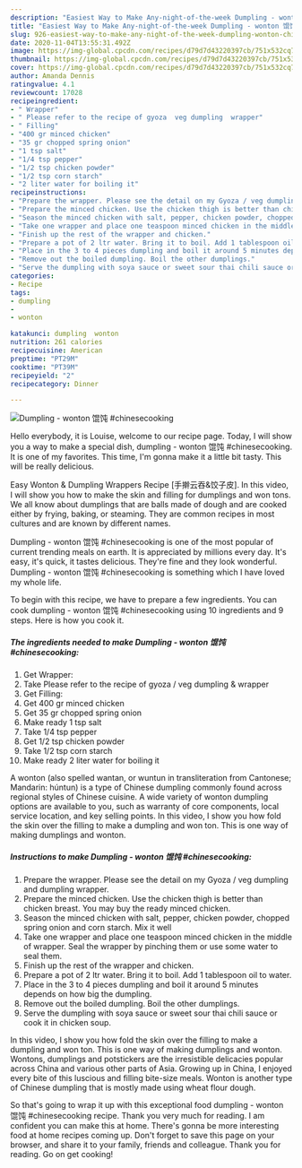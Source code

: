 ```yaml
---
description: "Easiest Way to Make Any-night-of-the-week Dumpling - wonton 馄饨 #chinesecooking"
title: "Easiest Way to Make Any-night-of-the-week Dumpling - wonton 馄饨 #chinesecooking"
slug: 926-easiest-way-to-make-any-night-of-the-week-dumpling-wonton-chinesecooking
date: 2020-11-04T13:55:31.492Z
image: https://img-global.cpcdn.com/recipes/d79d7d43220397cb/751x532cq70/dumpling-wonton-馄饨-chinesecooking-recipe-main-photo.jpg
thumbnail: https://img-global.cpcdn.com/recipes/d79d7d43220397cb/751x532cq70/dumpling-wonton-馄饨-chinesecooking-recipe-main-photo.jpg
cover: https://img-global.cpcdn.com/recipes/d79d7d43220397cb/751x532cq70/dumpling-wonton-馄饨-chinesecooking-recipe-main-photo.jpg
author: Amanda Dennis
ratingvalue: 4.1
reviewcount: 17028
recipeingredient:
- " Wrapper"
- " Please refer to the recipe of gyoza  veg dumpling  wrapper"
- " Filling"
- "400 gr minced chicken"
- "35 gr chopped spring onion"
- "1 tsp salt"
- "1/4 tsp pepper"
- "1/2 tsp chicken powder"
- "1/2 tsp corn starch"
- "2 liter water for boiling it"
recipeinstructions:
- "Prepare the wrapper. Please see the detail on my Gyoza / veg dumpling and dumpling wrapper."
- "Prepare the minced chicken. Use the chicken thigh is better than chicken breast. You may buy the ready minced chicken."
- "Season the minced chicken with salt, pepper, chicken powder, chopped spring onion and corn starch. Mix it well"
- "Take one wrapper and place one teaspoon minced chicken in the middle of wrapper. Seal the wrapper by pinching them or use some water to seal them."
- "Finish up the rest of the wrapper and chicken."
- "Prepare a pot of 2 ltr water. Bring it to boil. Add 1 tablespoon oil to water."
- "Place in the 3 to 4 pieces dumpling and boil it around 5 minutes depends on how big the dumpling."
- "Remove out the boiled dumpling. Boil the other dumplings."
- "Serve the dumpling with soya sauce or sweet sour thai chili sauce or cook it in chicken soup."
categories:
- Recipe
tags:
- dumpling
- 
- wonton

katakunci: dumpling  wonton 
nutrition: 261 calories
recipecuisine: American
preptime: "PT29M"
cooktime: "PT39M"
recipeyield: "2"
recipecategory: Dinner

---
```



![Dumpling - wonton 馄饨 #chinesecooking](https://img-global.cpcdn.com/recipes/d79d7d43220397cb/751x532cq70/dumpling-wonton-馄饨-chinesecooking-recipe-main-photo.jpg)

Hello everybody, it is Louise, welcome to our recipe page. Today, I will show you a way to make a special dish, dumpling - wonton 馄饨 #chinesecooking. It is one of my favorites. This time, I'm gonna make it a little bit tasty. This will be really delicious.

Easy Wonton &amp; Dumpling Wrappers Recipe [手擀云吞&amp;饺子皮]. In this video, I will show you how to make the skin and filling for dumplings and won tons. We all know about dumplings that are balls made of dough and are cooked either by frying, baking, or steaming. They are common recipes in most cultures and are known by different names.

Dumpling - wonton 馄饨 #chinesecooking is one of the most popular of current trending meals on earth. It is appreciated by millions every day. It's easy, it's quick, it tastes delicious. They're fine and they look wonderful. Dumpling - wonton 馄饨 #chinesecooking is something which I have loved my whole life.


To begin with this recipe, we have to prepare a few ingredients. You can cook dumpling - wonton 馄饨 #chinesecooking using 10 ingredients and 9 steps. Here is how you cook it.

<!--inarticleads1-->

##### The ingredients needed to make Dumpling - wonton 馄饨 #chinesecooking:

1. Get  Wrapper:
1. Take  Please refer to the recipe of gyoza / veg dumpling &amp; wrapper
1. Get  Filling:
1. Get 400 gr minced chicken
1. Get 35 gr chopped spring onion
1. Make ready 1 tsp salt
1. Take 1/4 tsp pepper
1. Get 1/2 tsp chicken powder
1. Take 1/2 tsp corn starch
1. Make ready 2 liter water for boiling it


A wonton (also spelled wantan, or wuntun in transliteration from Cantonese; Mandarin: húntun) is a type of Chinese dumpling commonly found across regional styles of Chinese cuisine. A wide variety of wonton dumpling options are available to you, such as warranty of core components, local service location, and key selling points. In this video, I show you how fold the skin over the filling to make a dumpling and won ton. This is one way of making dumplings and wonton. 

<!--inarticleads2-->

##### Instructions to make Dumpling - wonton 馄饨 #chinesecooking:

1. Prepare the wrapper. Please see the detail on my Gyoza / veg dumpling and dumpling wrapper.
1. Prepare the minced chicken. Use the chicken thigh is better than chicken breast. You may buy the ready minced chicken.
1. Season the minced chicken with salt, pepper, chicken powder, chopped spring onion and corn starch. Mix it well
1. Take one wrapper and place one teaspoon minced chicken in the middle of wrapper. Seal the wrapper by pinching them or use some water to seal them.
1. Finish up the rest of the wrapper and chicken.
1. Prepare a pot of 2 ltr water. Bring it to boil. Add 1 tablespoon oil to water.
1. Place in the 3 to 4 pieces dumpling and boil it around 5 minutes depends on how big the dumpling.
1. Remove out the boiled dumpling. Boil the other dumplings.
1. Serve the dumpling with soya sauce or sweet sour thai chili sauce or cook it in chicken soup.


In this video, I show you how fold the skin over the filling to make a dumpling and won ton. This is one way of making dumplings and wonton. Wontons, dumplings and potstickers are the irresistible delicacies popular across China and various other parts of Asia. Growing up in China, I enjoyed every bite of this luscious and filling bite-size meals. Wonton is another type of Chinese dumpling that is mostly made using wheat flour dough. 

So that's going to wrap it up with this exceptional food dumpling - wonton 馄饨 #chinesecooking recipe. Thank you very much for reading. I am confident you can make this at home. There's gonna be more interesting food at home recipes coming up. Don't forget to save this page on your browser, and share it to your family, friends and colleague. Thank you for reading. Go on get cooking!
